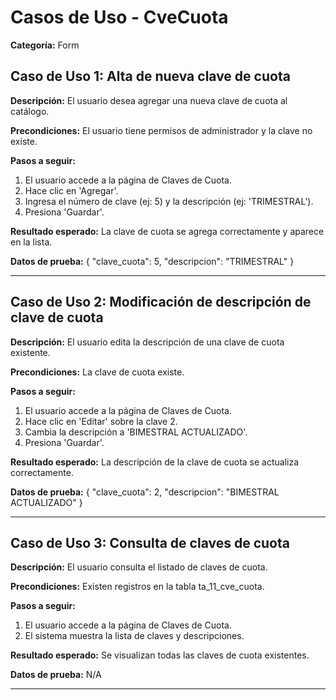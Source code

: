 # Casos de Uso - CveCuota

**Categoría:** Form

## Caso de Uso 1: Alta de nueva clave de cuota

**Descripción:** El usuario desea agregar una nueva clave de cuota al catálogo.

**Precondiciones:**
El usuario tiene permisos de administrador y la clave no existe.

**Pasos a seguir:**
1. El usuario accede a la página de Claves de Cuota.
2. Hace clic en 'Agregar'.
3. Ingresa el número de clave (ej: 5) y la descripción (ej: 'TRIMESTRAL').
4. Presiona 'Guardar'.

**Resultado esperado:**
La clave de cuota se agrega correctamente y aparece en la lista.

**Datos de prueba:**
{ "clave_cuota": 5, "descripcion": "TRIMESTRAL" }

---

## Caso de Uso 2: Modificación de descripción de clave de cuota

**Descripción:** El usuario edita la descripción de una clave de cuota existente.

**Precondiciones:**
La clave de cuota existe.

**Pasos a seguir:**
1. El usuario accede a la página de Claves de Cuota.
2. Hace clic en 'Editar' sobre la clave 2.
3. Cambia la descripción a 'BIMESTRAL ACTUALIZADO'.
4. Presiona 'Guardar'.

**Resultado esperado:**
La descripción de la clave de cuota se actualiza correctamente.

**Datos de prueba:**
{ "clave_cuota": 2, "descripcion": "BIMESTRAL ACTUALIZADO" }

---

## Caso de Uso 3: Consulta de claves de cuota

**Descripción:** El usuario consulta el listado de claves de cuota.

**Precondiciones:**
Existen registros en la tabla ta_11_cve_cuota.

**Pasos a seguir:**
1. El usuario accede a la página de Claves de Cuota.
2. El sistema muestra la lista de claves y descripciones.

**Resultado esperado:**
Se visualizan todas las claves de cuota existentes.

**Datos de prueba:**
N/A

---

